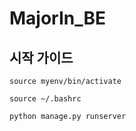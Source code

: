 # MajorIn_BE

## 시작 가이드
```
source myenv/bin/activate

source ~/.bashrc

python manage.py runserver

```